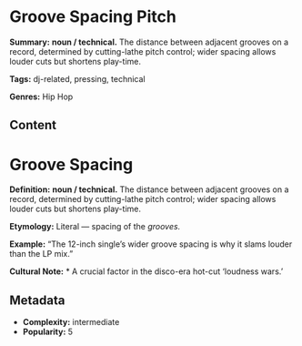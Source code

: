 # Groove Spacing Pitch

**Summary:** **noun / technical.** The distance between adjacent grooves on a record, determined by cutting-lathe pitch control; wider spacing allows louder cuts but shortens play-time.

**Tags:** dj-related, pressing, technical

**Genres:** Hip Hop

## Content

# Groove Spacing

**Definition:** **noun / technical.** The distance between adjacent grooves on a record, determined by cutting-lathe pitch control; wider spacing allows louder cuts but shortens play-time.

**Etymology:** Literal — spacing of the *grooves.*

**Example:** “The 12-inch single’s wider groove spacing is why it slams louder than the LP mix.”

**Cultural Note:** * A crucial factor in the disco-era hot-cut ‘loudness wars.’

## Metadata

- **Complexity:** intermediate
- **Popularity:** 5
